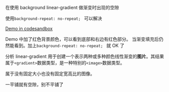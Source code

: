 在使用 background linear-gradient 做渐变时出现的空隙

使用`background-repeat: no-repeat; ` 可以解决

[Demo in codesandbox](https://codesandbox.io/s/bei-jing-border-contentyou-kong-xi-lvcnc?file=/index.html)

Demo 中加了红色背景颜色，可以看到底部和右边有红色部分。 当渐变填充后仍然能看到。加上`background-repeat: no-repeat; ` 就 OK 了

分析
linear-gradient 用于创建一个表示两种或多种颜色线性渐变的**图片**。其结果属于`<gradient>`数据类型，是一种特别的`<image>`数据类型。

属于没有固定大小也没有固定宽高比的图像。

一平铺就有空隙，别不平铺了
